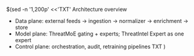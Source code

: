 $(sed -n '1,200p' <<'TXT'
Architecture overview
- Data plane: external feeds -> ingestion -> normalizer -> enrichment -> store
- Model plane: ThreatMoE gating + experts; ThreatIntel Expert as one expert
- Control plane: orchestration, audit, retraining pipelines
TXT
)
